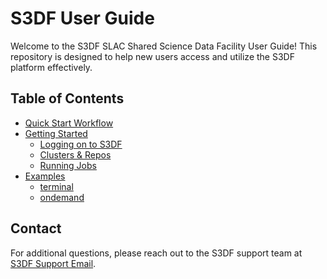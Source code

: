 # S3DF User Guide

Welcome to the S3DF SLAC Shared Science Data Facility User Guide! This repository is designed to help new users access and utilize the S3DF platform effectively.

## Table of Contents
- [Quick Start Workflow](quickstart.md)
- [Getting Started](getting-started/index.md)
  - [Logging on to S3DF](getting-started/logging-on-to-s3df.md)
  - [Clusters & Repos](getting-started/clusters-and-repos.md)
  - [Running Jobs](getting-started/preparing-and-submitting-slurm-job-scripts.md)
- [Examples](examples/)
  - [terminal](examples/terminal.md)
  - [ondemand](examples/ondemand.md)

## Contact
For additional questions, please reach out to the S3DF support team at [S3DF Support Email](mailto:support@example.com).
